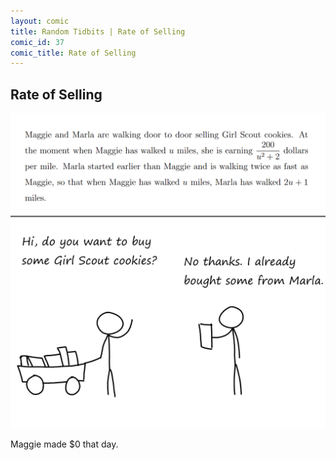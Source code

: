 ```yaml
---
layout: comic
title: Random Tidbits | Rate of Selling
comic_id: 37
comic_title: Rate of Selling
---
```


## Rate of Selling

<img id="img37" src="/assets/images/37.png">

Maggie made $0 that day.
